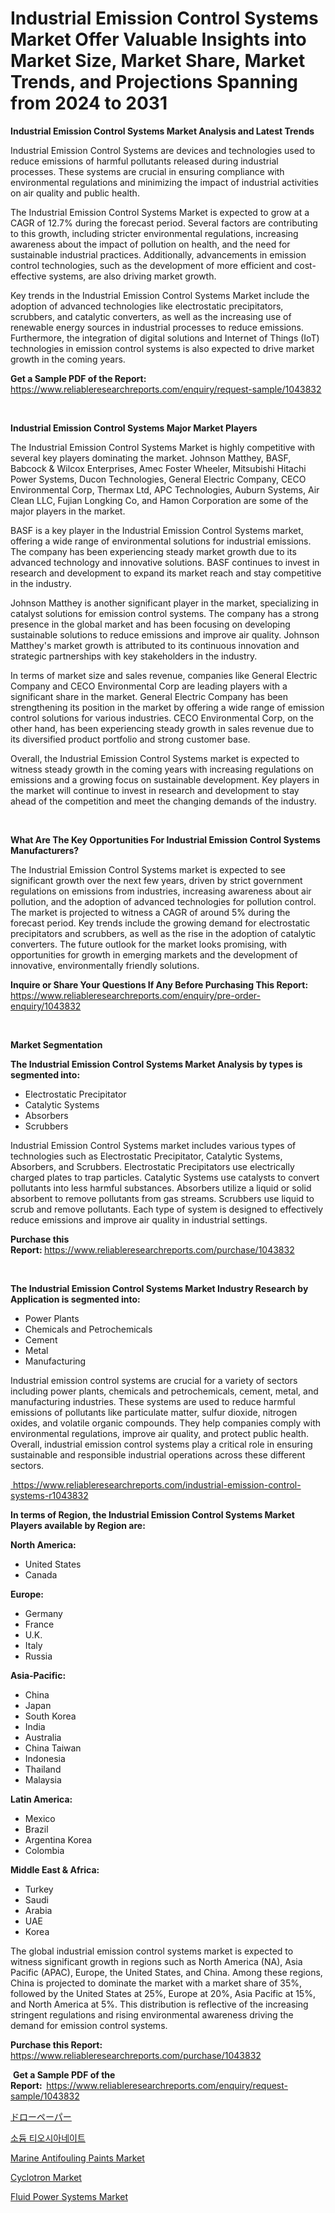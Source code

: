 <p><h1>Industrial Emission Control Systems Market Offer Valuable Insights into Market Size, Market Share, Market Trends, and Projections Spanning from 2024 to 2031</h1></p><p><strong>Industrial Emission Control Systems Market Analysis and Latest Trends</strong></p>
<p><p>Industrial Emission Control Systems are devices and technologies used to reduce emissions of harmful pollutants released during industrial processes. These systems are crucial in ensuring compliance with environmental regulations and minimizing the impact of industrial activities on air quality and public health.</p><p>The Industrial Emission Control Systems Market is expected to grow at a CAGR of 12.7% during the forecast period. Several factors are contributing to this growth, including stricter environmental regulations, increasing awareness about the impact of pollution on health, and the need for sustainable industrial practices. Additionally, advancements in emission control technologies, such as the development of more efficient and cost-effective systems, are also driving market growth.</p><p>Key trends in the Industrial Emission Control Systems Market include the adoption of advanced technologies like electrostatic precipitators, scrubbers, and catalytic converters, as well as the increasing use of renewable energy sources in industrial processes to reduce emissions. Furthermore, the integration of digital solutions and Internet of Things (IoT) technologies in emission control systems is also expected to drive market growth in the coming years.</p></p>
<p><strong>Get a Sample PDF of the Report:&nbsp;</strong> <a href="https://www.reliableresearchreports.com/enquiry/request-sample/1043832">https://www.reliableresearchreports.com/enquiry/request-sample/1043832</a></p>
<p>&nbsp;</p>
<p><strong>Industrial Emission Control Systems Major Market Players</strong></p>
<p><p>The Industrial Emission Control Systems Market is highly competitive with several key players dominating the market. Johnson Matthey, BASF, Babcock & Wilcox Enterprises, Amec Foster Wheeler, Mitsubishi Hitachi Power Systems, Ducon Technologies, General Electric Company, CECO Environmental Corp, Thermax Ltd, APC Technologies, Auburn Systems, Air Clean LLC, Fujian Longking Co, and Hamon Corporation are some of the major players in the market.</p><p>BASF is a key player in the Industrial Emission Control Systems market, offering a wide range of environmental solutions for industrial emissions. The company has been experiencing steady market growth due to its advanced technology and innovative solutions. BASF continues to invest in research and development to expand its market reach and stay competitive in the industry.</p><p>Johnson Matthey is another significant player in the market, specializing in catalyst solutions for emission control systems. The company has a strong presence in the global market and has been focusing on developing sustainable solutions to reduce emissions and improve air quality. Johnson Matthey's market growth is attributed to its continuous innovation and strategic partnerships with key stakeholders in the industry.</p><p>In terms of market size and sales revenue, companies like General Electric Company and CECO Environmental Corp are leading players with a significant share in the market. General Electric Company has been strengthening its position in the market by offering a wide range of emission control solutions for various industries. CECO Environmental Corp, on the other hand, has been experiencing steady growth in sales revenue due to its diversified product portfolio and strong customer base.</p><p>Overall, the Industrial Emission Control Systems market is expected to witness steady growth in the coming years with increasing regulations on emissions and a growing focus on sustainable development. Key players in the market will continue to invest in research and development to stay ahead of the competition and meet the changing demands of the industry.</p></p>
<p>&nbsp;</p>
<p><strong>What Are The Key Opportunities For Industrial Emission Control Systems Manufacturers?</strong></p>
<p><p>The Industrial Emission Control Systems market is expected to see significant growth over the next few years, driven by strict government regulations on emissions from industries, increasing awareness about air pollution, and the adoption of advanced technologies for pollution control. The market is projected to witness a CAGR of around 5% during the forecast period. Key trends include the growing demand for electrostatic precipitators and scrubbers, as well as the rise in the adoption of catalytic converters. The future outlook for the market looks promising, with opportunities for growth in emerging markets and the development of innovative, environmentally friendly solutions.</p></p>
<p><strong>Inquire or Share Your Questions If Any Before Purchasing This Report:</strong> <a href="https://www.reliableresearchreports.com/enquiry/pre-order-enquiry/1043832">https://www.reliableresearchreports.com/enquiry/pre-order-enquiry/1043832</a></p>
<p>&nbsp;</p>
<p><strong>Market Segmentation</strong></p>
<p><strong>The Industrial Emission Control Systems Market Analysis by types is segmented into:</strong></p>
<p><ul><li>Electrostatic Precipitator</li><li>Catalytic Systems</li><li>Absorbers</li><li>Scrubbers</li></ul></p>
<p><p>Industrial Emission Control Systems market includes various types of technologies such as Electrostatic Precipitator, Catalytic Systems, Absorbers, and Scrubbers. Electrostatic Precipitators use electrically charged plates to trap particles. Catalytic Systems use catalysts to convert pollutants into less harmful substances. Absorbers utilize a liquid or solid absorbent to remove pollutants from gas streams. Scrubbers use liquid to scrub and remove pollutants. Each type of system is designed to effectively reduce emissions and improve air quality in industrial settings.</p></p>
<p><strong>Purchase this Report:&nbsp;</strong><a href="https://www.reliableresearchreports.com/purchase/1043832">https://www.reliableresearchreports.com/purchase/1043832</a></p>
<p>&nbsp;</p>
<p><strong>The Industrial Emission Control Systems Market Industry Research by Application is segmented into:</strong></p>
<p><ul><li>Power Plants</li><li>Chemicals and Petrochemicals</li><li>Cement</li><li>Metal</li><li>Manufacturing</li></ul></p>
<p><p>Industrial emission control systems are crucial for a variety of sectors including power plants, chemicals and petrochemicals, cement, metal, and manufacturing industries. These systems are used to reduce harmful emissions of pollutants like particulate matter, sulfur dioxide, nitrogen oxides, and volatile organic compounds. They help companies comply with environmental regulations, improve air quality, and protect public health. Overall, industrial emission control systems play a critical role in ensuring sustainable and responsible industrial operations across these different sectors.</p></p>
<p><a href="https://www.reliableresearchreports.com/industrial-emission-control-systems-r1043832">&nbsp;https://www.reliableresearchreports.com/industrial-emission-control-systems-r1043832</a></p>
<p><strong>In terms of Region, the Industrial Emission Control Systems Market Players available by Region are:</strong></p>
<p>
    <p> <strong> North America: </strong>
        <ul>
            <li>United States</li>
            <li>Canada</li>
        </ul>
        </p> 
    <p> <strong> Europe: </strong>
        <ul>
            <li>Germany</li>
            <li>France</li>
            <li>U.K.</li>
            <li>Italy</li>
            <li>Russia</li>
        </ul>
        </p> 
    <p> <strong> Asia-Pacific: </strong>
        <ul>
            <li>China</li>
            <li>Japan</li>
            <li>South Korea</li>
            <li>India</li>
            <li>Australia</li>
            <li>China Taiwan</li>
            <li>Indonesia</li>
            <li>Thailand</li>
            <li>Malaysia</li>
        </ul>
        </p> 
    <p> <strong> Latin America: </strong>
        <ul>
            <li>Mexico</li>
            <li>Brazil</li>
            <li>Argentina Korea</li>
            <li>Colombia</li>
        </ul>
        </p> 
    <p> <strong> Middle East & Africa: </strong>
        <ul>
            <li>Turkey</li>
            <li>Saudi</li>
            <li>Arabia</li>
            <li>UAE</li>
            <li>Korea</li>
        </ul>
    </p>
    </p>
<p><p>The global industrial emission control systems market is expected to witness significant growth in regions such as North America (NA), Asia Pacific (APAC), Europe, the United States, and China. Among these regions, China is projected to dominate the market with a market share of 35%, followed by the United States at 25%, Europe at 20%, Asia Pacific at 15%, and North America at 5%. This distribution is reflective of the increasing stringent regulations and rising environmental awareness driving the demand for emission control systems.</p></p>
<p><strong>Purchase this Report: </strong><a href="https://www.reliableresearchreports.com/purchase/1043832">https://www.reliableresearchreports.com/purchase/1043832</a></p>
<p>&nbsp;<strong>Get a Sample PDF of the Report:&nbsp;&nbsp;</strong><a href="https://www.reliableresearchreports.com/enquiry/request-sample/1043832">https://www.reliableresearchreports.com/enquiry/request-sample/1043832</a></p>
<p><strong></strong></p>
<p><p><a href="https://github.com/ksxzwxabcuynh011/Market-Research-Report-List-1/blob/main/106427126715.md">ドローペーパー</a></p><p><a href="https://github.com/vsckjg50460/Market-Research-Report-List-1/blob/main/353896524722.md">소듐 티오시아네이트</a></p><p><a href="https://issuu.com/reportprime-2/docs/marine-antifouling-paints-market-size-2030.pptx">Marine Antifouling Paints Market</a></p><p><a href="https://github.com/joannagoyvaerts/Market-Research-Report-List-2/blob/main/cyclotron-market.md">Cyclotron Market</a></p><p><a href="https://github.com/abdelrhmankishk22/Market-Research-Report-List-4/blob/main/fluid-power-systems-market.md">Fluid Power Systems Market</a></p></p>